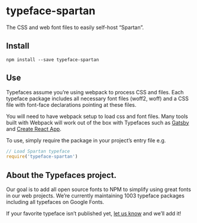 
# typeface-spartan

The CSS and web font files to easily self-host “Spartan”.

## Install

`npm install --save typeface-spartan`

## Use

Typefaces assume you’re using webpack to process CSS and files. Each typeface
package includes all necessary font files (woff2, woff) and a CSS file with
font-face declarations pointing at these files.

You will need to have webpack setup to load css and font files. Many tools built
with Webpack will work out of the box with Typefaces such as [Gatsby](https://github.com/gatsbyjs/gatsby)
and [Create React App](https://github.com/facebookincubator/create-react-app).

To use, simply require the package in your project’s entry file e.g.

```javascript
// Load Spartan typeface
require('typeface-spartan')
```

## About the Typefaces project.

Our goal is to add all open source fonts to NPM to simplify using great fonts in
our web projects. We’re currently maintaining 1003 typeface packages
including all typefaces on Google Fonts.

If your favorite typeface isn’t published yet, [let us know](https://github.com/KyleAMathews/typefaces)
and we’ll add it!
